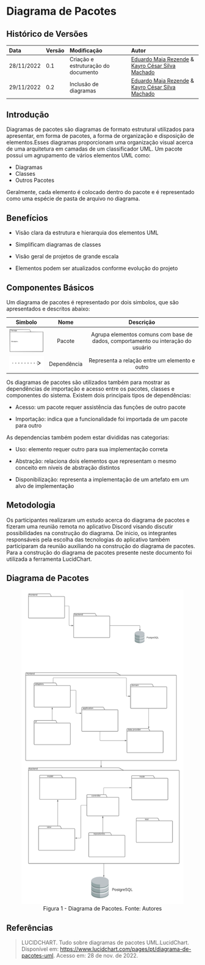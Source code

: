 # Diagrama de Pacotes

## Histórico de Versões

| Data      | Versão | Modificação                         | Autor                       |
| :-------- | :----- | :---------------------------------- | :-------------------------- |
| 28/11/2022 | 0.1    | Criação e estruturação do documento | [Eduardo Maia Rezende](https://github.com/eduardomr) & [Kayro César Silva Machado](https://github.com/kayrocesar)|  |
| 29/11/2022 | 0.2    | Inclusão de diagramas | [Eduardo Maia Rezende](https://github.com/eduardomr) & [Kayro César Silva Machado](https://github.com/kayrocesar)|  |

## Introdução

Diagramas de pacotes são diagramas de formato estrutural utilizados para apresentar, em forma de pacotes, a forma de organização e disposição de elementos.Esses diagramas proporcionam uma organização visual acerca de uma arquitetura em camadas de um classificador UML. Um pacote possui um agrupamento de vários elementos UML como:

- Diagramas
- Classes
- Outros Pacotes

Geralmente, cada elemento é colocado dentro do pacote e é representado como uma espécie de pasta de arquivo no diagrama.

## Benefícios

- Visão clara da estrutura e hierarquia dos elementos UML
- Simplificam diagramas de classes

- Visão geral de projetos de grande escala

- Elementos podem ser atualizados conforme evolução do projeto

## Componentes Básicos
  Um diagrama de pacotes é representado por dois simbolos, que são apresentados e descritos abaixo: 

| Simbolo |  Nome  |                                  Descrição                                     |
| :-----: | :----: | :------------------------------------------------------------------------------: |
|   <img src="https://raw.githubusercontent.com/UnBArqDsw2022-2/2022.2_G4_IDotPet/master/docs/assets/diagrama_pacotes/uml-package-symbol.svg" alt="Package Symbol" width="150px"/>     | Pacote | Agrupa elementos comuns com base de dados, comportamento ou interação do usuário |
|    <img src="https://raw.githubusercontent.com/UnBArqDsw2022-2/2022.2_G4_IDotPet/master/docs/assets/diagrama_pacotes/dependency-symbol.svg" alt="Dependency Symbol" width="150px"/>     | Dependência |Representa a relação entre um elemento e outro |





Os diagramas de pacotes são utilizados também para mostrar as dependências de importação e acesso entre os pacotes, classes e componentes do sistema. Existem dois principais tipos de dependências: 
 
 - Acesso: um pacote requer assistência das funções de outro pacote

 - Importação: indica que a funcionalidade foi importada de um pacote para outro


 As dependencias também podem estar divididas nas categorias:

 - Uso: elemento requer outro para sua implementação correta

 - Abstração: relaciona dois elementos que representam o mesmo conceito em niveis de abstração distintos

 - Disponibilização: representa a implementação de um artefato em um alvo de implementação

## Metodologia 

  Os participantes realizaram um estudo acerca do diagrama de pacotes e fizeram uma reunião remota no aplicativo Discord visando discutir possibilidades na construção do diagrama. De inicio, os integrantes responsáveis pela escolha das tecnologias do aplicativo também participaram da reunião auxiliando na construção do diagrama de pacotes. Para a construção do diagrama de pacotes presente neste documento foi utilizada a ferramenta LucidChart.

## Diagrama de Pacotes

<figure>
  <img src="https://raw.githubusercontent.com/UnBArqDsw2022-2/2022.2_G4_IDotPet/master/docs/assets/diagrama_pacotes/diagrama_pacotes.png" alt="Diagrama de Pacotes"/>
  <figcaption align="center" >Figura 1 - Diagrama de Pacotes. Fonte: Autores </figcaption>
</figure>

## Referências



> LUCIDCHART. Tudo sobre diagramas de pacotes UML.LucidChart. Disponível em: https://www.lucidchart.com/pages/pt/diagrama-de-pacotes-uml. Acesso em: 28 de nov. de 2022.
